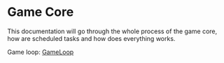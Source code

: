 # Game Core

This documentation will go through the whole process of the game core, how are scheduled tasks and how does everything
works.

Game loop: [GameLoop](./GameLoop.md)